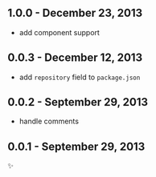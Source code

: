 1.0.0 - December 23, 2013
-------------------------
* add component support

0.0.3 - December 12, 2013
-------------------------
* add `repository` field to `package.json`

0.0.2 - September 29, 2013
--------------------------
* handle comments

0.0.1 - September 29, 2013
--------------------------
:sparkles: